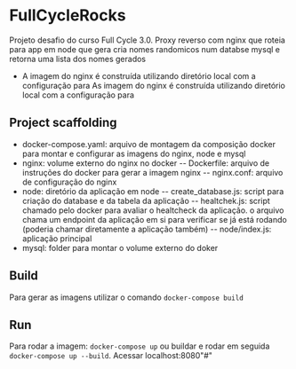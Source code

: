 # FullCycleRocks  

Projeto desafio do curso Full Cycle 3.0. Proxy reverso com nginx que roteia para app em node que gera cria nomes randomicos num databse mysql e retorna uma lista dos nomes gerados

  - A imagem do nginx é construída utilizando diretório local com a configuração para 
  As imagem do nginx é construída utilizando diretório local com a configuração para 

## Project scaffolding
  - docker-compose.yaml: arquivo de montagem da composição docker para montar e configurar as imagens do nginx, node e mysql 
  - nginx: volume externo do nginx no docker
  -- Dockerfile: arquivo de instruções do docker para gerar a imagem nginx
  -- nginx.conf: arquivo de configuração do nginx
  - node: diretório da aplicação em node
  -- create_database.js: script para criação do database e da tabela da aplicação 
  -- healtchek.js: script chamado pelo docker para avaliar o healtcheck da aplicação. o arquivo chama um endpoint da aplicação em si para verificar se já está rodando (poderia chamar diretamente a aplicação também)
  -- node/index.js: aplicação principal
  - mysql: folder para montar o volume externo do doker


## Build
Para gerar as imagens utilizar o comando `docker-compose build`

## Run
Para rodar a imagem: `docker-compose up` ou buildar e rodar em seguida `docker-compose up --build`.
Acessar localhost:8080"#" 
